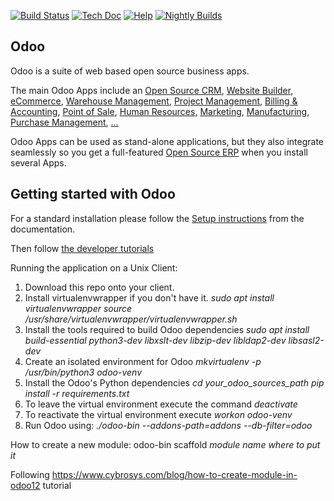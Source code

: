 [![Build Status](http://runbot.odoo.com/runbot/badge/flat/1/master.svg)](http://runbot.odoo.com/runbot)
[![Tech Doc](http://img.shields.io/badge/master-docs-875A7B.svg?style=flat&colorA=8F8F8F)](http://www.odoo.com/documentation/master)
[![Help](http://img.shields.io/badge/master-help-875A7B.svg?style=flat&colorA=8F8F8F)](https://www.odoo.com/forum/help-1)
[![Nightly Builds](http://img.shields.io/badge/master-nightly-875A7B.svg?style=flat&colorA=8F8F8F)](http://nightly.odoo.com/)

Odoo
----

Odoo is a suite of web based open source business apps.

The main Odoo Apps include an <a href="https://www.odoo.com/page/crm">Open Source CRM</a>,
<a href="https://www.odoo.com/page/website-builder">Website Builder</a>,
<a href="https://www.odoo.com/page/e-commerce">eCommerce</a>,
<a href="https://www.odoo.com/page/warehouse">Warehouse Management</a>,
<a href="https://www.odoo.com/page/project-management">Project Management</a>,
<a href="https://www.odoo.com/page/accounting">Billing &amp; Accounting</a>,
<a href="https://www.odoo.com/page/point-of-sale">Point of Sale</a>,
<a href="https://www.odoo.com/page/employees">Human Resources</a>,
<a href="https://www.odoo.com/page/lead-automation">Marketing</a>,
<a href="https://www.odoo.com/page/manufacturing">Manufacturing</a>,
<a href="https://www.odoo.com/page/purchase">Purchase Management</a>,
<a href="https://www.odoo.com/#apps">...</a>

Odoo Apps can be used as stand-alone applications, but they also integrate seamlessly so you get
a full-featured <a href="https://www.odoo.com">Open Source ERP</a> when you install several Apps.


Getting started with Odoo
-------------------------
For a standard installation please follow the <a href="https://www.odoo.com/documentation/master/setup/install.html">Setup instructions</a>
from the documentation.

Then follow <a href="https://www.odoo.com/documentation/master/tutorials.html">the developer tutorials</a>

Running the application on a Unix Client:
1. Download this repo onto your client.
2. Install virtualenvwrapper if you don't have it.
  *sudo apt install virtualenvwrapper
  source /usr/share/virtualenvwrapper/virtualenvwrapper.sh*
3. Install the tools required to build Odoo dependencies
  *sudo apt install build-essential python3-dev libxslt-dev libzip-dev libldap2-dev libsasl2-dev*
4. Create an isolated environment for Odoo
  *mkvirtualenv -p /usr/bin/python3 odoo-venv*
5. Install the Odoo's Python dependencies
  *cd your_odoo_sources_path
  pip install -r requirements.txt*
6. To leave the virtual environment execute the command *deactivate*
7. To reactivate the virtual environment execute *workon odoo-venv*
8. Run Odoo using:
  *./odoo-bin --addons-path=addons --db-filter=odoo*

How to create a new module:
odoo-bin scaffold *module name where to put it*

Following https://www.cybrosys.com/blog/how-to-create-module-in-odoo12 tutorial
